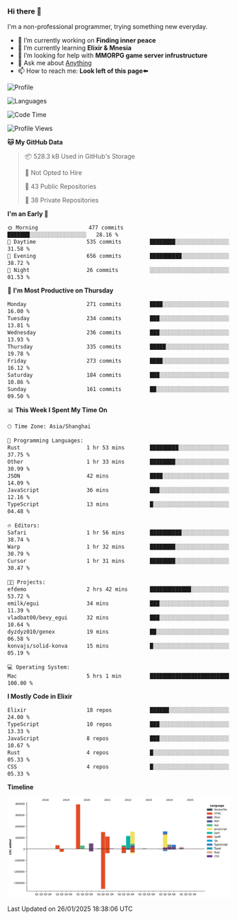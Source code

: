 ### Hi there 👋

I'm a non-professional programmer, trying something new everyday.

<!--
**dyzdyz010/dyzdyz010** is a ✨ _special_ ✨ repository because its `README.md` (this file) appears on your GitHub profile.
-->

- 🔭 I’m currently working on **Finding inner peace**
- 🌱 I’m currently learning **Elixir & Mnesia**
- 🤔 I’m looking for help with **MMORPG game server infrustructure**
- 💬 Ask me about [Anything](https://github.com/dyzdyz010/dyzdyz010/issues)
- 📫 How to reach me: **Look left of this page⬅️**

<!-- - 👯 I’m looking to collaborate on
- 😄 Pronouns: ...
- ⚡ Fun fact: ...
 -->
 
![Profile](https://github-readme-stats.vercel.app/api?username=dyzdyz010&count_private=true&show_icons=true&theme=dracula)

![Languages](https://github-readme-stats.vercel.app/api/top-langs/?username=dyzdyz010&layout=compact&theme=dracula)

<!--START_SECTION:waka-->
![Code Time](http://img.shields.io/badge/Code%20Time-1%2C872%20hrs%2024%20mins-blue)

![Profile Views](http://img.shields.io/badge/Profile%20Views-0-blue)

**🐱 My GitHub Data** 

> 📦 528.3 kB Used in GitHub's Storage 
 > 
> 🚫 Not Opted to Hire
 > 
> 📜 43 Public Repositories 
 > 
> 🔑 38 Private Repositories 
 > 
**I'm an Early 🐤** 

```text
🌞 Morning                477 commits         ███████░░░░░░░░░░░░░░░░░░   28.16 % 
🌆 Daytime                535 commits         ████████░░░░░░░░░░░░░░░░░   31.58 % 
🌃 Evening                656 commits         ██████████░░░░░░░░░░░░░░░   38.72 % 
🌙 Night                  26 commits          ░░░░░░░░░░░░░░░░░░░░░░░░░   01.53 % 
```
📅 **I'm Most Productive on Thursday** 

```text
Monday                   271 commits         ████░░░░░░░░░░░░░░░░░░░░░   16.00 % 
Tuesday                  234 commits         ███░░░░░░░░░░░░░░░░░░░░░░   13.81 % 
Wednesday                236 commits         ███░░░░░░░░░░░░░░░░░░░░░░   13.93 % 
Thursday                 335 commits         █████░░░░░░░░░░░░░░░░░░░░   19.78 % 
Friday                   273 commits         ████░░░░░░░░░░░░░░░░░░░░░   16.12 % 
Saturday                 184 commits         ███░░░░░░░░░░░░░░░░░░░░░░   10.86 % 
Sunday                   161 commits         ██░░░░░░░░░░░░░░░░░░░░░░░   09.50 % 
```


📊 **This Week I Spent My Time On** 

```text
🕑︎ Time Zone: Asia/Shanghai

💬 Programming Languages: 
Rust                     1 hr 53 mins        █████████░░░░░░░░░░░░░░░░   37.75 % 
Other                    1 hr 33 mins        ████████░░░░░░░░░░░░░░░░░   30.99 % 
JSON                     42 mins             ████░░░░░░░░░░░░░░░░░░░░░   14.09 % 
JavaScript               36 mins             ███░░░░░░░░░░░░░░░░░░░░░░   12.16 % 
TypeScript               13 mins             █░░░░░░░░░░░░░░░░░░░░░░░░   04.48 % 

🔥 Editors: 
Safari                   1 hr 56 mins        ██████████░░░░░░░░░░░░░░░   38.74 % 
Warp                     1 hr 32 mins        ████████░░░░░░░░░░░░░░░░░   30.79 % 
Cursor                   1 hr 31 mins        ████████░░░░░░░░░░░░░░░░░   30.47 % 

🐱‍💻 Projects: 
efdemo                   2 hrs 42 mins       █████████████░░░░░░░░░░░░   53.72 % 
emilk/egui               34 mins             ███░░░░░░░░░░░░░░░░░░░░░░   11.39 % 
vladbat00/bevy_egui      32 mins             ███░░░░░░░░░░░░░░░░░░░░░░   10.64 % 
dyzdyz010/genex          19 mins             ██░░░░░░░░░░░░░░░░░░░░░░░   06.58 % 
konvajs/solid-konva      15 mins             █░░░░░░░░░░░░░░░░░░░░░░░░   05.19 % 

💻 Operating System: 
Mac                      5 hrs 1 min         █████████████████████████   100.00 % 
```

**I Mostly Code in Elixir** 

```text
Elixir                   18 repos            ██████░░░░░░░░░░░░░░░░░░░   24.00 % 
TypeScript               10 repos            ███░░░░░░░░░░░░░░░░░░░░░░   13.33 % 
JavaScript               8 repos             ███░░░░░░░░░░░░░░░░░░░░░░   10.67 % 
Rust                     4 repos             █░░░░░░░░░░░░░░░░░░░░░░░░   05.33 % 
CSS                      4 repos             █░░░░░░░░░░░░░░░░░░░░░░░░   05.33 % 
```



**Timeline**

![Lines of Code chart](https://raw.githubusercontent.com/dyzdyz010/dyzdyz010/master/assets/bar_graph.png)


 Last Updated on 26/01/2025 18:38:06 UTC
<!--END_SECTION:waka-->
